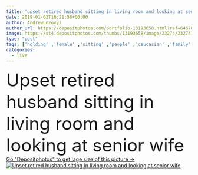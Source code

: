 ```yaml
---
title: 'upset retired husband sitting in living room and looking at senior wife'
date: 2019-01-02T16:21:58+00:00
author: AndrewLozovyi
author_url: https://depositphotos.com/portfolio-13193658.html?ref=64678756
image: https://st4.depositphotos.com/thumbs/13193658/image/23274/232741482/api_thumb_450.jpg?forcejpeg=true
type: "post"
tags: ['holding' ,'female' ,'sitting' ,'people' ,'caucasian' ,'family' ,'healthcare' ,'male' ,'care' ,'man' ,'old' ,'home' ,'couple' ,'woman' ,'support' ,'together' ,'togetherness' ,'disease' ,'looking' ,'indoors' ,'apartment' ,'casual' ,'seniors' ,'Retired' ,'retirement' ,'elderly' ,'sadness' ,'sad' ,'sofa' ,'upset' ,'wife' ,'husband' ,'alzheimer' ,'dementia' ,'supportive' ,'Pensioners' ,'elders' ,'selective focus' ,'Living Room' ,'Grey Hair' ,'walking cane' ,'walking stick' ,'bad mood' ]
categories: 
  - live
---
```

<div aling="center">
            <font size="60"> Upset retired husband sitting in living room and looking at senior wife</font>   
</div>
<div>
    <a href='https://st4.depositphotos.com/thumbs/13193658/image/23274/232741482/api_thumb_450.jpg?forcejpeg=true?ref=64678756' target=_blank > Go "Depositphotos" to get lage size of this picture ->
        <img href='https://st4.depositphotos.com/thumbs/13193658/image/23274/232741482/api_thumb_450.jpg?forcejpeg=true?ref=64678756' src='https://st4.depositphotos.com/13193658/23274/i/950/depositphotos_232741482-stock-photo-upset-retired-husband-sitting-living.jpg?forcejpeg=true' alt='Upset retired husband sitting in living room and looking at senior wife' >
    </a>
</div>
